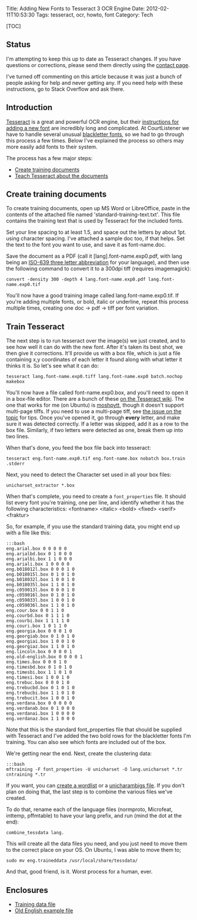 Title: Adding New Fonts to Tesseract 3 OCR Engine
Date: 2012-02-11T10:53:30
Tags: tesseract, ocr, howto, font
Category: Tech

[TOC]

## Status

I'm attempting to keep this up to date as Tesseract changes. If you have 
questions or corrections, please send them directly using the [contact 
page][contact].

I've turned off commenting on this article because it was just a 
bunch of people asking for help and never getting any. If you need help 
with these instructions, go to Stack Overflow and ask there.

## Introduction

[Tesseract][1] is a great and powerful OCR engine, but their [instructions 
for adding a new font][2] are incredibly long and complicated. At 
CourtListener we have to handle several unusual [blackletter fonts][3], 
so we had to go through this process a few times. Below I've explained the 
process so others may more easily add fonts to their system.

The process has a few major steps:

 * [Create training documents][4]
 * [Teach Tesseract about the documents][5]

## Create training documents

To create training documents, open up MS Word or LibreOffice, paste in the contents of the attached file named 'standard-training-text.txt'. This file contains the training text that is used by Tesseract for the included fonts.

Set your line spacing to at least 1.5, and space out the letters by about 1pt. using character spacing. I've attached a sample doc too, if that helps. Set the text to the font you want to use, and save it as font-name.doc.

Save the document as a PDF (call it [lang].font-name.exp0.pdf, with lang being an [ISO-639 three letter abbreviation][10] for your language), and then use the following command to convert it to a 300dpi tiff (requires imagemagick):

`convert -density 300 -depth 4 lang.font-name.exp0.pdf lang.font-name.exp0.tif`

You'll now have a good training image called lang.font-name.exp0.tif. If you're adding multiple fonts, or bold, italic or underline, repeat this process multiple times, creating one doc &rarr; pdf &rarr;  tiff per font variation.

## Train Tesseract

The next step is to run tesseract over the image(s) we just created, and to see how well it can do with the new font. After it's taken its best shot, we then give it corrections. It'll provide us with a box file, which is just a file containing x,y coordinates of each letter it found along with what letter it thinks it is. So let's see what it can do:

    tesseract lang.font-name.exp0.tiff lang.font-name.exp0 batch.nochop makebox

You'll now have a file called font-name.exp0.box, and you'll need to open it in a box-file editor. There are a bunch of these [on the Tesseract wiki][6]. The one that works for me (on Ubuntu) is [moshpytt][7], though it doesn't support multi-page tiffs. If you need to use a multi-page tiff, see [the issue on the topic][11] for tips. Once you've opened it, go through **every** letter, and make sure it was detected correctly. If a letter was skipped, add it as a row to the box file. Similarly, if two letters were detected as one, break them up into two lines.

When that's done, you feed the box file back into tesseract:

    tesseract eng.font-name.exp0.tif eng.font-name.box nobatch box.train .stderr

Next, you need to detect the Character set used in all your box files:

    unicharset_extractor *.box

When that's complete, you need to create a `font_properties` file. It should list every font you're training, one per line, and identify whether it has the following characteristics: &lt;fontname> &lt;italic&gt; &lt;bold&gt; &lt;fixed&gt; &lt;serif&gt; &lt;fraktur&gt;

So, for example, if you use the standard training data, you might end up with a file like this:
    
    :::bash
    eng.arial.box 0 0 0 0 0
    eng.arialbd.box 0 1 0 0 0
    eng.arialbi.box 1 1 0 0 0
    eng.ariali.box 1 0 0 0 0
    eng.b018012l.box 0 0 0 1 0
    eng.b018015l.box 0 1 0 1 0
    eng.b018032l.box 1 0 0 1 0
    eng.b018035l.box 1 1 0 1 0
    eng.c059013l.box 0 0 0 1 0
    eng.c059016l.box 0 1 0 1 0
    eng.c059033l.box 1 0 0 1 0
    eng.c059036l.box 1 1 0 1 0
    eng.cour.box 0 0 1 1 0
    eng.courbd.box 0 1 1 1 0
    eng.courbi.box 1 1 1 1 0
    eng.couri.box 1 0 1 1 0
    eng.georgia.box 0 0 0 1 0
    eng.georgiab.box 0 1 0 1 0
    eng.georgiai.box 1 0 0 1 0
    eng.georgiaz.box 1 1 0 1 0
    eng.lincoln.box 0 0 0 0 1
    eng.old-english.box 0 0 0 0 1
    eng.times.box 0 0 0 1 0
    eng.timesbd.box 0 1 0 1 0
    eng.timesbi.box 1 1 0 1 0
    eng.timesi.box 1 0 0 1 0
    eng.trebuc.box 0 0 0 1 0
    eng.trebucbd.box 0 1 0 1 0
    eng.trebucbi.box 1 1 0 1 0
    eng.trebucit.box 1 0 0 1 0
    eng.verdana.box 0 0 0 0 0
    eng.verdanab.box 0 1 0 0 0
    eng.verdanai.box 1 0 0 0 0
    eng.verdanaz.box 1 1 0 0 0

Note that this is the standard font_properties file that should be supplied with Tesseract and I've added the two bold rows for the blackletter fonts I'm training. You can also see which fonts are included out of the box.

We're getting near the end. Next, create the clustering data:

    :::bash
    mftraining -F font_properties -U unicharset -O lang.unicharset *.tr 
    cntraining *.tr

If you want, you can [create a wordlist][8] or a [unicharambigs file][9]. If you don't plan on doing that, the last step is to combine the various files we've created. 

To do that, rename each of the language files (normproto, Microfeat, inttemp, pffmtable) to have your lang prefix, and run (mind the dot at the end):

    combine_tessdata lang.

This will create all the data files you need, and you just need to move them to the correct place on your OS. On Ubuntu, I was able to move them to;

    sudo mv eng.traineddata /usr/local/share/tessdata/

And that, good friend, is it. Worst process for a human, ever.

## Enclosures

 - [Training data file][td]
 - [Old English example file][oldenglish]

[1]: http://code.google.com/p/tesseract-ocr/
[2]: http://code.google.com/p/tesseract-ocr/wiki/TrainingTesseract3
[3]: http://en.wikipedia.org/wiki/Blackletter
[4]: #create-training-docs
[5]: #train-tesseract
[6]: http://code.google.com/p/tesseract-ocr/wiki/TrainingTesseract3#Box_File_Editors
[7]: http://code.google.com/p/moshpytt/
[8]: http://code.google.com/p/tesseract-ocr/wiki/TrainingTesseract3#Dictionary_Data_(Optional)
[9]: http://code.google.com/p/tesseract-ocr/wiki/TrainingTesseract3#The_last_file_(unicharambigs)
[10]: http://www.sil.org/iso639-3/iso-639-3_Name_Index_20120203.tab
[11]: http://code.google.com/p/moshpytt/issues/detail?id=2
[contact]: {filename}/pages/contact.md
[td]: {filename}/archive/ocr/standard-training-text.txt
[oldenglish]: {filename}/archive/ocr/old-english.doc
